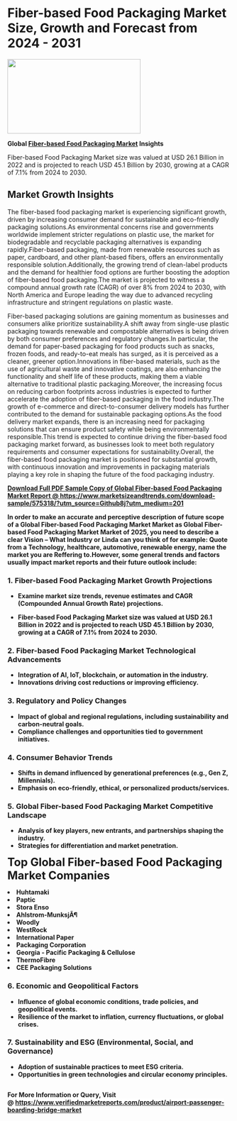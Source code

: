 <H1>Fiber-based Food Packaging Market Size, Growth and Forecast from 2024 - 2031</H1><img class="aligncenter size-medium wp-image-584254" src="https://thirdeyenews.in/wp-content/uploads/2024/09/Global-Market-Research-300x168.jpeg" alt="" width="300" height="168" /><p><strong>Global&nbsp;<a href="https://www.marketsizeandtrends.com/download-sample/575318/?utm_source=Github8j?utm_medium=201">Fiber-based Food Packaging Market</a> Insights</strong></p><p>Fiber-based Food Packaging Market size was valued at USD 26.1 Billion in 2022 and is projected to reach USD 45.1 Billion by 2030, growing at a CAGR of 7.1% from 2024 to 2030.</p><p><h2>Market Growth Insights</h2> <p>The fiber-based food packaging market is experiencing significant growth, driven by increasing consumer demand for sustainable and eco-friendly packaging solutions.As environmental concerns rise and governments worldwide implement stricter regulations on plastic use, the market for biodegradable and recyclable packaging alternatives is expanding rapidly.Fiber-based packaging, made from renewable resources such as paper, cardboard, and other plant-based fibers, offers an environmentally responsible solution.Additionally, the growing trend of clean-label products and the demand for healthier food options are further boosting the adoption of fiber-based food packaging.The market is projected to witness a compound annual growth rate (CAGR) of over 8% from 2024 to 2030, with North America and Europe leading the way due to advanced recycling infrastructure and stringent regulations on plastic waste.</p> <p><strong><a href="#downloadSample"></a></strong></p> <p>Fiber-based packaging solutions are gaining momentum as businesses and consumers alike prioritize sustainability.A shift away from single-use plastic packaging towards renewable and compostable alternatives is being driven by both consumer preferences and regulatory changes.In particular, the demand for paper-based packaging for food products such as snacks, frozen foods, and ready-to-eat meals has surged, as it is perceived as a cleaner, greener option.Innovations in fiber-based materials, such as the use of agricultural waste and innovative coatings, are also enhancing the functionality and shelf life of these products, making them a viable alternative to traditional plastic packaging.Moreover, the increasing focus on reducing carbon footprints across industries is expected to further accelerate the adoption of fiber-based packaging in the food industry.The growth of e-commerce and direct-to-consumer delivery models has further contributed to the demand for sustainable packaging options.As the food delivery market expands, there is an increasing need for packaging solutions that can ensure product safety while being environmentally responsible.This trend is expected to continue driving the fiber-based food packaging market forward, as businesses look to meet both regulatory requirements and consumer expectations for sustainability.Overall, the fiber-based food packaging market is positioned for substantial growth, with continuous innovation and improvements in packaging materials playing a key role in shaping the future of the food packaging industry.</p> <p><strong><a href="#getMore"></p><p><span class=""><strong>Download Full PDF Sample Copy of Global Fiber-based Food Packaging Market Report</strong> @ <a href="https://www.marketsizeandtrends.com/download-sample/575318/?utm_source=Github8j?utm_medium=201" target="_blank">https://www.marketsizeandtrends.com/download-sample/575318/?utm_source=Github8j?utm_medium=201</a></span></p><p>In order to make an accurate and perceptive description of future scope of a Global&nbsp;Fiber-based Food Packaging Market Market as Global&nbsp;Fiber-based Food Packaging Market Market of 2025, you need to describe a clear Vision &ndash; What Industry or Linda can you think of for example: Quote from a Technology, healthcare, automotive, renewable energy, name the market you are Reffering to.However, some general trends and factors usually impact market reports and their future outlook include:</p><h3>1.&nbsp;<strong>Fiber-based Food Packaging Market Growth Projections</strong></h3><ul><li>Examine market size trends, revenue estimates and CAGR (Compounded Annual Growth Rate) projections.</li><li><p>Fiber-based Food Packaging Market size was valued at USD 26.1 Billion in 2022 and is projected to reach USD 45.1 Billion by 2030, growing at a CAGR of 7.1% from 2024 to 2030.</p></li></ul><h3>2.&nbsp;<strong>Fiber-based Food Packaging Market Technological Advancements</strong></h3><ul><li>Integration of AI, IoT, blockchain, or automation in the industry.</li><li>Innovations driving cost reductions or improving efficiency.</li></ul><h3>3.&nbsp;<strong>Regulatory and Policy Changes</strong></h3><ul><li>Impact of global and regional regulations, including sustainability and carbon-neutral goals.</li><li>Compliance challenges and opportunities tied to government initiatives.</li></ul><h3>4.&nbsp;<strong>Consumer Behavior Trends</strong></h3><ul><li>Shifts in demand influenced by generational preferences (e.g., Gen Z, Millennials).</li><li>Emphasis on eco-friendly, ethical, or personalized products/services.</li></ul><h3>5.&nbsp;<strong>Global Fiber-based Food Packaging Market Competitive Landscape</strong></h3><ul><li>Analysis of key players, new entrants, and partnerships shaping the industry.</li><li>Strategies for differentiation and market penetration.</li></ul><p data-pm-slice="1 1 []"><span style="color: inherit; font-family: inherit; font-size: 25px;">Top Global Fiber-based Food Packaging Market Companies</span></p><div class="" data-test-id=""><p><li>Huhtamaki</li><li> Paptic</li><li> Stora Enso</li><li> Ahlstrom-MunksjÃ¶</li><li> Woodly</li><li> WestRock</li><li> International Paper</li><li> Packaging Corporation</li><li> Georgia - Pacific Packaging & Cellulose</li><li> ThermoFibre</li><li> CEE Packaging Solutions</li></p></div><h3>6.&nbsp;<strong>Economic and Geopolitical Factors</strong></h3><ul><li>Influence of global economic conditions, trade policies, and geopolitical events.</li><li>Resilience of the market to inflation, currency fluctuations, or global crises.</li></ul><h3>7.&nbsp;<strong>Sustainability and ESG (Environmental, Social, and Governance)</strong></h3><ul><li>Adoption of sustainable practices to meet ESG criteria.</li><li>Opportunities in green technologies and circular economy principles.</li></ul><h2><strong style="font-size: 14px;">For More Information or Query, Visit @&nbsp;</strong><a style="background-color: #ffffff; font-size: 14px;" href="https://www.marketsizeandtrends.com/report/fiber-based-food-packaging-market/" target="_blank">https://www.verifiedmarketreports.com/product/airport-passenger-boarding-bridge-market</a></h2>